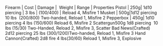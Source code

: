 Firearm​ | Cost​ | Damage | ​ Weight | Range​ | Properties Pistol | ​​250g​ | 1d10 piercing​ | 3 lbs​ | (100/400)​ | Reload 4, Misfire 1 Musket | ​​500g​ |1d12 piercing​ 10 lbs ​ (200/800)​ Two-handed, Reload 1, Misfire 2 Pepperbox​ | 450g​| 1d10 piercing​ 4 lbs​ (150/600)​ Reload 6, Misfire 2 Scattergun​500g​ 1d8 piercing ​ 10 lbs​ (15/30)​ Two-Handed, Reload 2, Misfire 3, Scatter Bad News​(Crafted) 2d12 piercing​ 25 lbs​ (300/1200)​ Two-handed, Reload 1, Misfire 3 Hand Cannon​(Crafted) 2d8 fire​​ 4 lbs​ (30/60)​ Reload 1, Misfire 3, Explosive​
